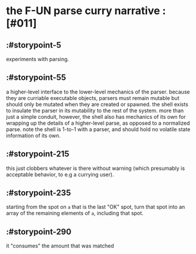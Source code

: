 # the F-UN parse curry narrative :[#011]

## :#storypoint-5

experiments with parsing.


## :#storypoint-55

a higher-level interface to the lower-level mechanics of the parser. because
they are curriable executable objects, parsers must remain mutable but should
only be mutated when they are created or spawned. the shell exists to insulate
the parser in its mutability to the rest of the system. more than just a
simple conduit, however, the shell also has mechanics of its own for wrapping
up the details of a higher-level parse, as opposed to a normalized parse. note
the shell is 1-to-1 with a parser, and should hold no volatile state
information of its own.



## :#storypoint-215

this just clobbers whatever is there without warning (which presumably is
acceptable behavior, to e.g a currying user).



## :#storypoint-235

starting from the spot on `a` that is the last "OK" spot, turn that spot into
an array of the remaining elements of `a`, including that spot.



## :#storypoint-290

it "consumes" the amount that was matched
